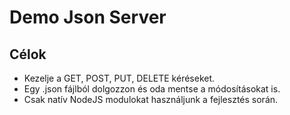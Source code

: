 # Demo Json Server

## Célok
- Kezelje a GET, POST, PUT, DELETE kéréseket.
- Egy .json fájlból dolgozzon és oda mentse a módosításokat is.
- Csak natív NodeJS modulokat használjunk a fejlesztés során.

